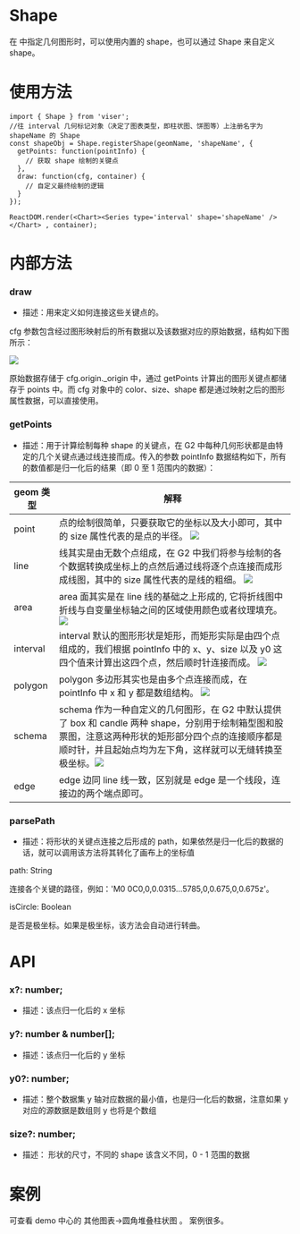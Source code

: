 # Shape

在 <Series shape={shapeType} /> 中指定几何图形时，可以使用内置的 shape，也可以通过 Shape 来自定义 shape。

# 使用方法

```
import { Shape } from 'viser';
//往 interval 几何标记对象（决定了图表类型，即柱状图、饼图等）上注册名字为 shapeName 的 Shape
const shapeObj = Shape.registerShape(geomName, 'shapeName', {
  getPoints: function(pointInfo) {
    // 获取 shape 绘制的关键点
  },
  draw: function(cfg, container) {
    // 自定义最终绘制的逻辑
  }
});

ReactDOM.render(<Chart><Series type='interval' shape='shapeName' /></Chart> , container);
```

# 内部方法

### draw

- 描述：用来定义如何连接这些关键点的。

cfg 参数包含经过图形映射后的所有数据以及该数据对应的原始数据，结构如下图所示：

<img src="https://zos.alipayobjects.com/skylark/505c6cb1-fde7-4714-98b6-43cb77099f19/attach/3378/332f7e3e64bc48f5/image.png"/>

原始数据存储于 cfg.origin.\_origin 中，通过 getPoints 计算出的图形关键点都储存于 points 中。而 cfg 对象中的 color、size、shape 都是通过映射之后的图形属性数据，可以直接使用。

### getPoints

- 描述：用于计算绘制每种 shape 的关键点，在 G2 中每种几何形状都是由特定的几个关键点通过线连接而成。传入的参数 pointInfo 数据结构如下，所有的数值都是归一化后的结果（即 0 至 1 范围内的数据）：

| geom 类型 | 解释                                                                                                                                                                                                                                                                                                                                           |
| --------- | ---------------------------------------------------------------------------------------------------------------------------------------------------------------------------------------------------------------------------------------------------------------------------------------------------------------------------------------------- |
| point     | 点的绘制很简单，只要获取它的坐标以及大小即可，其中的 size 属性代表的是点的半径。 <img src="https://zos.alipayobjects.com/skylark/940c75cf-8400-415a-9e2d-040ce46e6a03/attach/3378/269e0e2c77a555a5/image.png"/>                                                                                                                                |
| line      | 线其实是由无数个点组成，在 G2 中我们将参与绘制的各个数据转换成坐标上的点然后通过线将逐个点连接而成形成线图，其中的 size 属性代表的是线的粗细。 <img src="https://zos.alipayobjects.com/skylark/f9b84b83-1cc8-4b81-9319-f643ef0e280a/attach/3378/d49e02be2f48a136/image.png"/>                                                                  |
| area      | area 面其实是在 line 线的基础之上形成的, 它将折线图中折线与自变量坐标轴之间的区域使用颜色或者纹理填充。 <img src="https://zos.alipayobjects.com/skylark/dbcd60f3-7662-4ebd-8e0e-85d7d754d0c7/attach/3378/f67277978d5d8e3e/image.png"/>                                                                                                         |
| interval  | interval 默认的图形形状是矩形，而矩形实际是由四个点组成的，我们根据 pointInfo 中的 x、y、size 以及 y0 这四个值来计算出这四个点，然后顺时针连接而成。 <img src="https://zos.alipayobjects.com/skylark/f36a2e27-13e8-4d55-8c93-b698e15bcc1f/attach/3378/94a6515e2eb60265/image.png"/>                                                            |
| polygon   | polygon 多边形其实也是由多个点连接而成，在 pointInfo 中 x 和 y 都是数组结构。 <img src="https://zos.alipayobjects.com/skylark/b4f6981c-ccd3-4237-97bd-dd88950758ea/attach/3378/ed2b5c05a1ff3581/image.png"/>                                                                                                                                   |
| schema    | schema 作为一种自定义的几何图形，在 G2 中默认提供了 box 和 candle 两种 shape，分别用于绘制箱型图和股票图，注意这两种形状的矩形部分四个点的连接顺序都是顺时针，并且起始点均为左下角，这样就可以无缝转换至极坐标。<img src="https://zos.alipayobjects.com/skylark/8afa13da-95d1-4282-a08b-f1c421b0d972/attach/3378/d82c45d3a526bd80/image.png"/> |
| edge      | edge 边同 line 线一致，区别就是 edge 是一个线段，连接边的两个端点即可。                                                                                                                                                                                                                                                                    |

### parsePath

- 描述：将形状的关键点连接之后形成的 path，如果依然是归一化后的数据的话，就可以调用该方法将其转化了画布上的坐标值

path: String

连接各个关键的路径，例如：'M0 0C0,0,0.0315...5785,0,0.675,0,0.675z'。

isCircle: Boolean

是否是极坐标。如果是极坐标，该方法会自动进行转曲。

# API

### x?: number;

- 描述：该点归一化后的 x 坐标

### y?: number & number[];

- 描述：该点归一化后的 y 坐标

### y0?: number;

- 描述：整个数据集 y 轴对应数据的最小值，也是归一化后的数据，注意如果 y 对应的源数据是数组则 y 也将是个数组

### size?: number;

- 描述： 形状的尺寸，不同的 shape 该含义不同，0 - 1 范围的数据

# 案例

可查看 demo 中心的 其他图表->圆角堆叠柱状图 。 案例很多。
